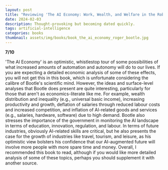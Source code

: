 ```yaml
---
layout: post
title: "Reviewing 'The AI Economy: Work, Wealth, and Welfare in the Robot Age'"
date: 2024-02-03
description: Thought-provoking but becoming dated quickly.
tags: artificial-intelligence
categories: books
thumbnail: assets/img/books/book_the_ai_economy_roger_bootle.jpg
---
```


<b>7/10</b>

'The AI Economy' is an optimistic, whistlestop tour of some possibilities of what increased amounts of automation and autonomy will do to our lives. If you are expecting a detailed economic analysis of some of these effects, you will not get this in this book, which is unfortunate considering the calibre of Bootle's scientific mind. However, the ideas and surface-level analyses that Bootle does present are quite interesting, particularly for those that aren't as economics-literate like me. For example, wealth distribution and inequality (e.g., universal basic income), increasing productivity and growth, deflation of salaries through reduced labour costs and increased competition, and inflation of AI-related goods and services (e.g., salaries, hardware, software) due to high demand. Bootle also stresses the importance of the government in monitoring the AI landscape in terms of education, innovation, regulation, and labour. In terms of future industries, obviously AI-related skills are critical, but he also presents the case for the growth of industries like travel, tourism, and leisure, as his optimistic view bolsters his confidence that our AI-augmented future will involve more people with more spare time and money. Overall, I recommended this book to read, although if you would like more detailed analysis of some of these topics, perhaps you should supplement it with another source.
